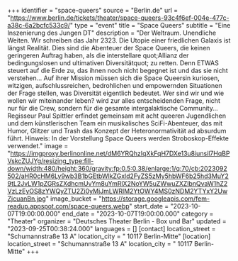 +++
identifier = "space-queers"
source = "Berlin.de"
url = "https://www.berlin.de/tickets/theater/space-queers-93c4f6ef-004e-477c-a38c-6a2bcfc533c9/"
type = "event"
title = "Space Queers"
subtitle = "Eine Inszenierung des Jungen DT"
description = "Der Weltraum. Unendliche Weiten. Wir schreiben das Jahr 2323. Die Utopie einer friedlichen Galaxis ist längst Realität. Dies sind die Abenteuer der Space Queers, die keinen geringeren Auftrag haben, als die interstellare quot;Allianz der bedingungslosen und ultimativen Diversitätquot; zu retten.
Denn ETWAS steuert auf die Erde zu, das ihnen noch nicht begegnet ist und das sie nicht verstehen… Auf ihrer Mission müssen sich die Space Queersin kuriosen, witzigen, aufschlussreichen, bedrohlichen und empowernden Situationen der Frage stellen, was Diversität eigentlich bedeutet. Wer sind wir und wie wollen wir miteinander leben? wird zur alles entscheidenden Frage, nicht nur für die Crew, sondern für die gesamte intergalaktische Community…
Regisseur Paul Spittler erfindet gemeinsam mit acht queeren Jugendlichen und dem künstlerischen Team ein musikalisches SciFi-Abenteuer, das mit Humor, Glitzer und Trash das Konzept der Heteronormativität ad absurdum führt.
Hinweis: In der Vorstellung Space Queers werden Stroboskop-Effekte verwendet."
image = "https://imgproxy.berlinonline.net/dM6YRQhzIqXkFqH7DXe13u8iunsil7HqBPVskcZUJYg/resizing_type:fill-down/width:480/height:360/gravity:fp:0.5:0.38/enlarge:1/q:70/cb:2023092502/aHR0cHM6Ly9wb3B1bGEtbWlkZGxld2FyZS5zMy5hbWF6b25hd3MuY29tL2JvLW1pZGRsZXdhcmUvYm8uYmRlX2NoYW5uZWwuZXZlbnQvaW1hZ2VzLzEyOS8zYWQyZTU2Zi0yMjJmLWRlM2YtOWY4MS0zNDM2YTYxY2UwZjcuanBn.jpg"
image_bucket = "https://storage.googleapis.com/fem-readup.appspot.com/space-queers.webp"
start_date = "2023-10-07T19:00:00.000"
end_date = "2023-10-07T19:00:00.000"
category = "Theater"
organizer = "Deutsches Theater Berlin - Box und Bar"
updated = "2023-09-25T00:38:24.000"
languages = []
[contact]
location_street = "Schumannstraße 13 A"
location_city = " 10117 Berlin-Mitte"
[location]
location_street = "Schumannstraße 13 A"
location_city = " 10117 Berlin-Mitte"
+++